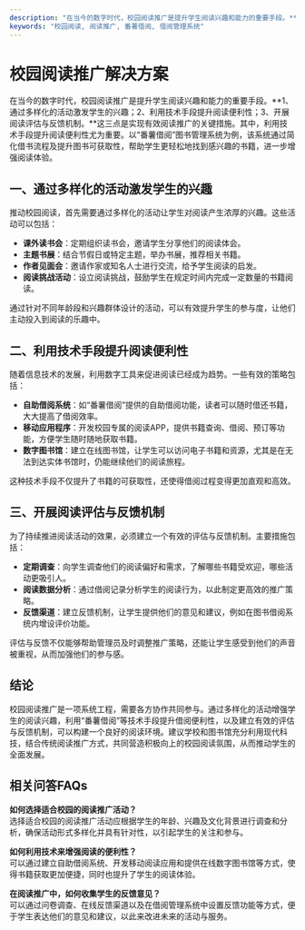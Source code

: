 ```yaml
---
description: "在当今的数字时代，校园阅读推广是提升学生阅读兴趣和能力的重要手段。**1、通过多样化的活动激发学生的兴趣；2、利用技术手段提升阅读便利性；3、开展阅读评估与反馈机制。**这三点是实现有效阅读推广的关键措施。其中，利用技术手段提升阅读便利性尤为重要。以“番薯借阅”图书管理系统为例，该系统通过简化借书流程及提升图书可获取性，帮助学生更轻松地找到感兴趣的书籍，进一步增强阅读体验。"
keywords: "校园阅读, 阅读推广, 番薯借阅, 借阅管理系统"
---
```

# 校园阅读推广解决方案

在当今的数字时代，校园阅读推广是提升学生阅读兴趣和能力的重要手段。**1、通过多样化的活动激发学生的兴趣；2、利用技术手段提升阅读便利性；3、开展阅读评估与反馈机制。**这三点是实现有效阅读推广的关键措施。其中，利用技术手段提升阅读便利性尤为重要。以“番薯借阅”图书管理系统为例，该系统通过简化借书流程及提升图书可获取性，帮助学生更轻松地找到感兴趣的书籍，进一步增强阅读体验。

## 一、通过多样化的活动激发学生的兴趣

推动校园阅读，首先需要通过多样化的活动让学生对阅读产生浓厚的兴趣。这些活动可以包括：

- **课外读书会**：定期组织读书会，邀请学生分享他们的阅读体会。
- **主题书展**：结合节假日或特定主题，举办书展，推荐相关书籍。
- **作者见面会**：邀请作家或知名人士进行交流，给予学生阅读的启发。
- **阅读挑战活动**：设立阅读挑战，鼓励学生在规定时间内完成一定数量的书籍阅读。

通过针对不同年龄段和兴趣群体设计的活动，可以有效提升学生的参与度，让他们主动投入到阅读的乐趣中。

## 二、利用技术手段提升阅读便利性

随着信息技术的发展，利用数字工具来促进阅读已经成为趋势。一些有效的策略包括：

- **自助借阅系统**：如“番薯借阅”提供的自助借阅功能，读者可以随时借还书籍，大大提高了借阅效率。
- **移动应用程序**：开发校园专属的阅读APP，提供书籍查询、借阅、预订等功能，方便学生随时随地获取书籍。
- **数字图书馆**：建立在线图书馆，让学生可以访问电子书籍和资源，尤其是在无法到达实体书馆时，仍能继续他们的阅读旅程。

这种技术手段不仅提升了书籍的可获取性，还使得借阅过程变得更加直观和高效。

## 三、开展阅读评估与反馈机制

为了持续推进阅读活动的效果，必须建立一个有效的评估与反馈机制。主要措施包括：

- **定期调查**：向学生调查他们的阅读偏好和需求，了解哪些书籍受欢迎，哪些活动更吸引人。
- **阅读数据分析**：通过借阅记录分析学生的阅读行为，以此制定更高效的推广策略。
- **反馈渠道**：建立反馈机制，让学生提供他们的意见和建议，例如在图书借阅系统内增设评价功能。

评估与反馈不仅能够帮助管理员及时调整推广策略，还能让学生感受到他们的声音被重视，从而加强他们的参与感。

## 结论

校园阅读推广是一项系统工程，需要各方协作共同参与。通过多样化的活动增强学生的阅读兴趣，利用“番薯借阅”等技术手段提升借阅便利性，以及建立有效的评估与反馈机制，可以构建一个良好的阅读环境。建议学校和图书馆充分利用现代科技，结合传统阅读推广方式，共同营造积极向上的校园阅读氛围，从而推动学生的全面发展。

## 相关问答FAQs

**如何选择适合校园的阅读推广活动？**  
选择适合校园的阅读推广活动应根据学生的年龄、兴趣及文化背景进行调查和分析，确保活动形式多样化并具有针对性，以引起学生的关注和参与。

**如何利用技术来增强阅读的便利性？**  
可以通过建立自助借阅系统、开发移动阅读应用和提供在线数字图书馆等方式，使得书籍获取更加便捷，同时也提升了学生的阅读体验。

**在阅读推广中，如何收集学生的反馈意见？**  
可以通过问卷调查、在线反馈渠道以及在借阅管理系统中设置反馈功能等方式，便于学生表达他们的意见和建议，以此来改进未来的活动与服务。
